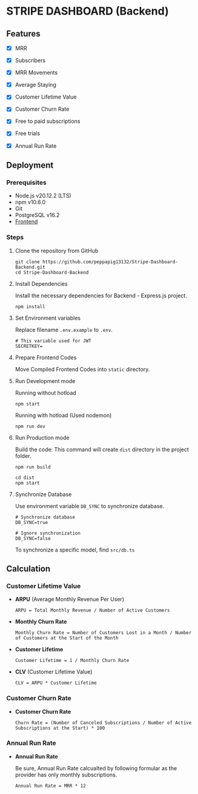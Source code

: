 # STRIPE DASHBOARD (Backend)

## Features

- [x] MRR
- [x] Subscribers
- [x] MRR Movements
- [x] Average Staying
- [x] Customer Lifetime Value
- [x] Customer Churn Rate
- [x] Free to paid subscriptions
- [x] Free trials
- [x] Annual Run Rate


## Deployment

### Prerequisites

- Node.js v20.12.2 (LTS)
- npm v10.6.0
- Git
- PostgreSQL v16.2
- [Frontend](https://github.com/peppapig13132/Stripe-Dashboard-Frontend)


### Steps

1. Clone the repository from GitHub

    ```
    git clone https://github.com/peppapig13132/Stripe-Dashboard-Backend.git
    cd Stripe-Dashboard-Backend
    ```

2. Install Dependencies

    Install the necessary dependencies for Backend - Express.js project.
    ```
    npm install
    ```

3. Set Environment variables

    Replace filename `.env.example` to `.env`.
    ```
    # This variable used for JWT
    SECRETKEY=
    ```

4. Prepare Frontend Codes

    Move Compiled Frontend Codes into `static` directory.

5. Run Development mode

    Running without hotload
    ```
    npm start
    ```

    Running with hotload (Used nodemon)
    ```
    npm run dev
    ```

6. Run Production mode

    Build the code: This command will create `dist` directory in the project folder.
    ```
    npm run build
    ```
    ```
    cd dist
    npm start
    ```

7. Synchronize Database

    Use environment variable `DB_SYNC` to synchronize database.
    ```
    # Synchronize database
    DB_SYNC=true

    # Ignore synchronization
    DB_SYNC=false
    ```
    To synchronize a specific model, find `src/db.ts`
    

## Calculation

### Customer Lifetime Value

- **ARPU** (Average Monthly Revenue Per User)
  ```
  ARPU = Total Monthly Revenue / Number of Active Customers
  ```

- **Monthly Churn Rate**
  ```
  Monthly Churn Rate = Number of Customers Lost in a Month / Number of Customers at the Start of the Month
  ```

- **Customer Lifetime**
  ```
  Customer Lifetime = 1 / Monthly Churn Rate
  ```

- **CLV** (Customer Lifetime Value)
  ```
  CLV = ARPU * Customer Lifetime
  ```


### Customer Churn Rate

- **Customer Churn Rate**
  ```
  Churn Rate = (Number of Canceled Subscriptions / Number of Active Subscriptions at the Start) * 100
  ```

### Annual Run Rate

- **Annual Run Rate**

  Be sure, Annual Run Rate calcualted by following formular as the provider has only monthly subscriptions.
  ```
  Annual Run Rate = MRR * 12
  ```
